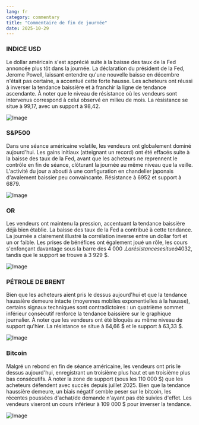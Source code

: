 ```yaml
---
lang: fr
category: commentary
title: "Commentaire de fin de journée"
date: 2025-10-29
---
```


### INDICE USD

Le dollar américain s'est apprécié suite à la baisse des taux de la Fed annoncée plus tôt dans la journée. La déclaration du président de la Fed, Jerome Powell, laissant entendre qu'une nouvelle baisse en décembre n'était pas certaine, a accentué cette forte hausse. Les acheteurs ont réussi à inverser la tendance baissière et à franchir la ligne de tendance ascendante. À noter que le niveau de résistance où les vendeurs sont intervenus correspond à celui observé en milieu de mois. La résistance se situe à 99,17, avec un support à 98,42.

![Image](https://markleighedu.github.io/img/Oct-2025/29-Oct-2025/usdindex.jpg)

### S&P500

Dans une séance américaine volatile, les vendeurs ont globalement dominé aujourd'hui. Les gains initiaux (atteignant un record) ont été effacés suite à la baisse des taux de la Fed, avant que les acheteurs ne reprennent le contrôle en fin de séance, clôturant la journée au même niveau que la veille. L'activité du jour a abouti à une configuration en chandelier japonais d'avalement baissier peu convaincante. Résistance à 6952 et support à 6879.

![Image](https://markleighedu.github.io/img/Oct-2025/29-Oct-2025/sp500.jpg)

### OR

Les vendeurs ont maintenu la pression, accentuant la tendance baissière déjà bien établie. La baisse des taux de la Fed a contribué à cette tendance. La journée a clairement illustré la corrélation inverse entre un dollar fort et un or faible. Les prises de bénéfices ont également joué un rôle, les cours s'enfonçant davantage sous la barre des 4 000 $. La résistance se situe à 4 032 $, tandis que le support se trouve à 3 929 $.

![Image](https://markleighedu.github.io/img/Oct-2025/29-Oct-2025/gold.jpg)

### PÉTROLE DE BRENT

Bien que les acheteurs aient pris le dessus aujourd'hui et que la tendance haussière demeure intacte (moyennes mobiles exponentielles à la hausse), certains signaux techniques sont contradictoires : un quatrième sommet inférieur consécutif renforce la tendance baissière sur le graphique journalier. À noter que les vendeurs ont été bloqués au même niveau de support qu'hier. La résistance se situe à 64,66 $ et le support à 63,33 $.

![Image](https://markleighedu.github.io/img/Oct-2025/29-Oct-2025/brentoil.jpg)

### Bitcoin

Malgré un rebond en fin de séance américaine, les vendeurs ont pris le dessus aujourd'hui, enregistrant un troisième plus haut et un troisième plus bas consécutifs. À noter la zone de support (sous les 110 000 $) que les acheteurs défendent avec succès depuis juillet 2025. Bien que la tendance haussière demeure, un biais négatif semble peser sur le bitcoin, les récentes poussées d'achat/de demande n'ayant pas été suivies d'effet. Les vendeurs viseront un cours inférieur à 109 000 $ pour inverser la tendance.

![Image](https://markleighedu.github.io/img/Oct-2025/29-Oct-2025/bitcoin.jpg)

